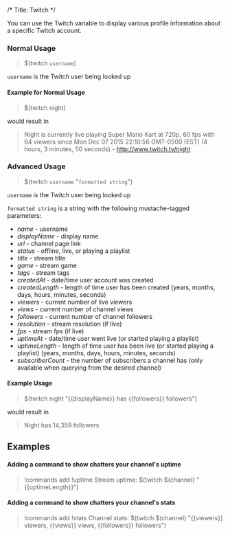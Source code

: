 /*
Title: Twitch
*/

You can use the Twitch variable to display various profile information about a specific Twitch account.

### Normal Usage

> $(twitch `username`)

`username` is the Twitch user being looked up

#### Example for Normal Usage

> $(twitch night)

would result in

> Night is currently live playing Super Mario Kart at 720p, 60 fps with 64 viewers since Mon Dec 07 2015 22:10:56 GMT-0500 (EST) (4 hours, 3 minutes, 50 seconds) - http://www.twitch.tv/night

### Advanced Usage

> $(twitch `username` "`formatted string`")

`username` is the Twitch user being looked up

`formatted string` is a string with the following mustache-tagged parameters:

* *name* - username
* *displayName* - display name
* *url* - channel page link
* *status* - offline, live, or playing a playlist
* *title* - stream title
* *game* - stream game
* *tags* - stream tags
* *createdAt* - date/time user account was created
* *createdLength* - length of time user has been created (years, months, days, hours, minutes, seconds)
* *viewers* - current number of live viewers
* *views* - current number of channel views
* *followers* - current number of channel followers
* *resolution* - stream resolution (if live)
* *fps* - stream fps (if live)
* *uptimeAt* - date/time user went live (or started playing a playlist)
* *uptimeLength* - length of time user has been live (or started playing a playlist) (years, months, days, hours, minutes, seconds)
* *subscriberCount* - the number of subscribers a channel has (only available when querying from the desired channel)

#### Example Usage

> $(twitch night "{{displayName}} has {{followers}} followers")

would result in

> Night has 14,359 followers

## Examples

#### Adding a command to show chatters your channel's uptime

> !commands add !uptime Stream uptime: $(twitch $(channel) "{{uptimeLength}}")

#### Adding a command to show chatters your channel's stats

> !commands add !stats Channel stats: $(twitch $(channel) "{{viewers}} viewers, {{views}} views, {{followers}} followers")

